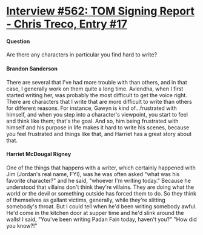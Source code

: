 # [Interview #562: TOM Signing Report - Chris Treco, Entry #17](https://www.theoryland.com/intvmain.php?i=562#17)

#### Question

Are there any characters in particular you find hard to write?

#### Brandon Sanderson

There are several that I've had more trouble with than others, and in that case, I generally work on them quite a long time. Aviendha, when I first started writing her, was probably the most difficult to get the voice right. There are characters that I write that are more difficult to write than others for different reasons. For instance, Gawyn is kind of...frustrated with himself, and when you step into a character's viewpoint, you start to feel and think like them; that's the goal. And so, him being frustrated with himself and his purpose in life makes it hard to write his scenes, because you feel frustrated and things like that, and Harriet has a great story about that.

#### Harriet McDougal Rigney

One of the things that happens with a writer, which certainly happened with Jim (Jordan's real name, FYI), was he was often asked "what was his favorite character?" and he said, "whoever I'm writing today." Because he understood that villains don't think they're villains. They are doing what the world or the devil or something outside has forced them to do. So they think of themselves as gallant victims, generally, while they're slitting somebody's throat. But I could tell when he'd been writing somebody awful. He'd come in the kitchen door at supper time and he'd slink around the walls! I said, "You've been writing Padan Fain today, haven't you?" "How did you know?!"

